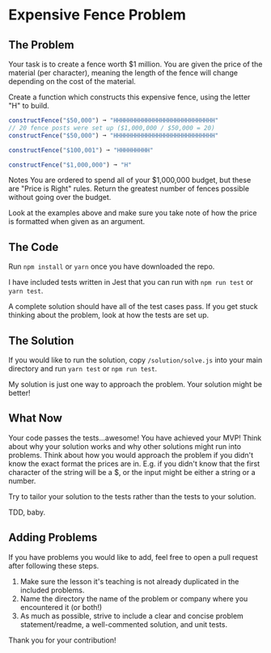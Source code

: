 # Expensive Fence Problem

## The Problem

Your task is to create a fence worth $1 million. You are given the price of the material (per character), meaning the length of the fence will change depending on the cost of the material.

Create a function which constructs this expensive fence, using the letter "H" to build.

``` js
constructFence("$50,000") ➞ "HHHHHHHHHHHHHHHHHHHHHHHHHHHH"
// 20 fence posts were set up ($1,000,000 / $50,000 = 20)
constructFence("$50,000") ➞ "HHHHHHHHHHHHHHHHHHHHHHHHHHHH"

constructFence("$100,001") ➞ "HHHHHHHHH" 

constructFence("$1,000,000") ➞ "H"
```

Notes
You are ordered to spend all of your $1,000,000 budget, but these are "Price is Right" rules. Return the greatest number of fences possible without going over the budget.

Look at the examples above and make sure you take note of how the price is formatted when given as an argument.


## The Code

Run `npm install` or `yarn` once you have downloaded the repo.

I have included tests written in Jest that you can run with `npm run test` or `yarn test`.

A complete solution should have all of the test cases pass. If you get stuck thinking about the problem, look at how the tests are set up.

## The Solution

If you would like to run the solution, copy `/solution/solve.js` into your main directory and run `yarn test` or `npm run test`.

My solution is just one way to approach the problem. Your solution might be better!

## What Now

Your code passes the tests...awesome! You have achieved your MVP! Think about why your solution works and why other solutions might run into problems. Think about how you would approach the problem if you didn't know the exact format the prices are in. E.g. if you didn't know that the first character of the string will be a $, or the input might be either a string or a number.

Try to tailor your solution to the tests rather than the tests to your solution.

TDD, baby.

## Adding Problems

If you have problems you would like to add, feel free to open a pull request after following these steps.

1. Make sure the lesson it's teaching is not already duplicated in the included problems.
2. Name the directory the name of the problem or company where you encountered it (or both!)
3. As much as possible, strive to include a clear and concise problem statement/readme, a well-commented solution, and unit tests.

Thank you for your contribution!
